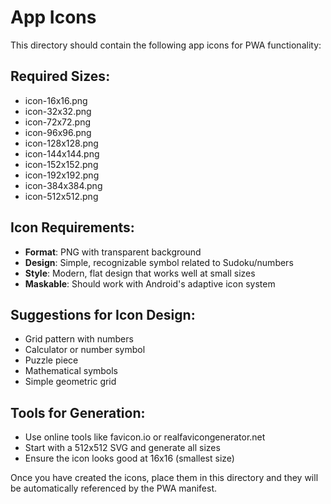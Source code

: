 # App Icons

This directory should contain the following app icons for PWA functionality:

## Required Sizes:
- icon-16x16.png
- icon-32x32.png  
- icon-72x72.png
- icon-96x96.png
- icon-128x128.png
- icon-144x144.png
- icon-152x152.png
- icon-192x192.png
- icon-384x384.png
- icon-512x512.png

## Icon Requirements:
- **Format**: PNG with transparent background
- **Design**: Simple, recognizable symbol related to Sudoku/numbers
- **Style**: Modern, flat design that works well at small sizes
- **Maskable**: Should work with Android's adaptive icon system

## Suggestions for Icon Design:
- Grid pattern with numbers
- Calculator or number symbol
- Puzzle piece
- Mathematical symbols
- Simple geometric grid

## Tools for Generation:
- Use online tools like favicon.io or realfavicongenerator.net
- Start with a 512x512 SVG and generate all sizes
- Ensure the icon looks good at 16x16 (smallest size)

Once you have created the icons, place them in this directory and they will be automatically referenced by the PWA manifest.

